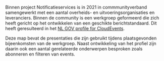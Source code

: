 Binnen project Notificatieservices is in 2021 in commmunityverband samengewerkt met een aantal overheids- en uitvoeringsorganisaties en leveranciers. Binnen de community is een werkgroep geformeerd die zich heeft gericht op het ontwikkelen van een geschikte berichtstandaard. Dit heeft geresulteerd in het [NL GOV profile for CloudEvents](https://Logius-standaarden.github.io/NL-GOV-profile-for-CloudEvents/).

Deze map bevat de presentaties die zijn gebruikt tijdens plaatsgevonden bijeenkomsten van de werkgroep. Naast ontwikkeling van het profiel zijn daarin ook een aantal gerelateerde onderwerpen besproken zoals abonneren en filteren van events.
